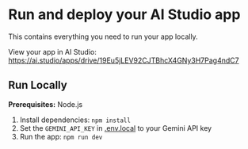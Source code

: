 

# Run and deploy your AI Studio app

This contains everything you need to run your app locally.

View your app in AI Studio: https://ai.studio/apps/drive/19Eu5jLEV92CJTBhcX4GNy3H7Pag4ndC7

## Run Locally

**Prerequisites:**  Node.js


1. Install dependencies:
   `npm install`
2. Set the `GEMINI_API_KEY` in [.env.local](.env.local) to your Gemini API key
3. Run the app:
   `npm run dev`
